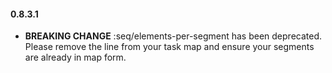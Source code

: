 #### 0.8.3.1
- **BREAKING CHANGE** :seq/elements-per-segment has been deprecated. Please remove the line from your task map and ensure your segments are already in map form.

